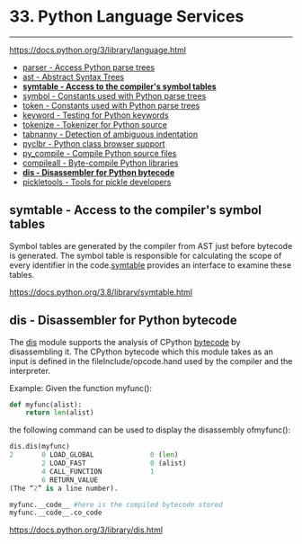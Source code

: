 # 33. Python Language Services

---

<https://docs.python.org/3/library/language.html>

- [parser - Access Python parse trees](https://docs.python.org/3/library/parser.html)
- [ast - Abstract Syntax Trees](https://docs.python.org/3/library/ast.html)
- [**symtable - Access to the compiler's symbol tables**](https://docs.python.org/3/library/symtable.html)
- [symbol - Constants used with Python parse trees](https://docs.python.org/3/library/symbol.html)
- [token - Constants used with Python parse trees](https://docs.python.org/3/library/token.html)
- [keyword - Testing for Python keywords](https://docs.python.org/3/library/keyword.html)
- [tokenize - Tokenizer for Python source](https://docs.python.org/3/library/tokenize.html)
- [tabnanny - Detection of ambiguous indentation](https://docs.python.org/3/library/tabnanny.html)
- [pyclbr - Python class browser support](https://docs.python.org/3/library/pyclbr.html)
- [py_compile - Compile Python source files](https://docs.python.org/3/library/py_compile.html)
- [compileall - Byte-compile Python libraries](https://docs.python.org/3/library/compileall.html)
- [**dis - Disassembler for Python bytecode**](https://docs.python.org/3/library/dis.html)
- [pickletools - Tools for pickle developers](https://docs.python.org/3/library/pickletools.html)

## symtable - Access to the compiler's symbol tables

Symbol tables are generated by the compiler from AST just before bytecode is generated. The symbol table is responsible for calculating the scope of every identifier in the code.[symtable](https://docs.python.org/3.8/library/symtable.html#module-symtable) provides an interface to examine these tables.

<https://docs.python.org/3.8/library/symtable.html>

## dis - Disassembler for Python bytecode

The [dis](https://docs.python.org/3/library/dis.html#module-dis) module supports the analysis of CPython [bytecode](https://docs.python.org/3/glossary.html#term-bytecode) by disassembling it. The CPython bytecode which this module takes as an input is defined in the fileInclude/opcode.hand used by the compiler and the interpreter.

Example: Given the function myfunc():

```python
def myfunc(alist):
    return len(alist)
```

the following command can be used to display the disassembly ofmyfunc():

```python
dis.dis(myfunc)
2       0 LOAD_GLOBAL              0 (len)
        2 LOAD_FAST                0 (alist)
        4 CALL_FUNCTION            1
        6 RETURN_VALUE
(The “2” is a line number).

myfunc.__code__ #here is the compiled bytecode stored
myfunc.__code__.co_code
```

<https://docs.python.org/3/library/dis.html>
